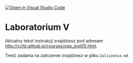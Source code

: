 [![Open in Visual Studio Code](https://classroom.github.com/assets/open-in-vscode-2e0aaae1b6195c2367325f4f02e2d04e9abb55f0b24a779b69b11b9e10269abc.svg)](https://classroom.github.com/online_ide?assignment_repo_id=17312890&assignment_repo_type=AssignmentRepo)
# Laboratorium V

Aktualny tekst instrukcji znajdziesz pod adresem <http://ccfd.github.io/courses/cpp_inst05.html>.

Treść zadania na zaliczenie znajdziesz w pliku `Zaliczenie.md`
